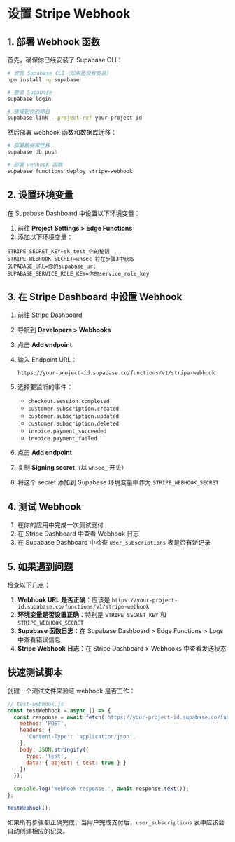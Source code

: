 # 设置 Stripe Webhook

## 1. 部署 Webhook 函数

首先，确保你已经安装了 Supabase CLI：

```bash
# 安装 Supabase CLI（如果还没有安装）
npm install -g supabase

# 登录 Supabase
supabase login

# 链接到你的项目
supabase link --project-ref your-project-id
```

然后部署 webhook 函数和数据库迁移：

```bash
# 部署数据库迁移
supabase db push

# 部署 webhook 函数
supabase functions deploy stripe-webhook
```

## 2. 设置环境变量

在 Supabase Dashboard 中设置以下环境变量：

1. 前往 **Project Settings > Edge Functions**
2. 添加以下环境变量：

```
STRIPE_SECRET_KEY=sk_test_你的秘钥
STRIPE_WEBHOOK_SECRET=whsec_将在步骤3中获取
SUPABASE_URL=你的supabase_url
SUPABASE_SERVICE_ROLE_KEY=你的service_role_key
```

## 3. 在 Stripe Dashboard 中设置 Webhook

1. 前往 [Stripe Dashboard](https://dashboard.stripe.com)
2. 导航到 **Developers > Webhooks**
3. 点击 **Add endpoint**
4. 输入 Endpoint URL：
   ```
   https://your-project-id.supabase.co/functions/v1/stripe-webhook
   ```
5. 选择要监听的事件：
   - `checkout.session.completed`
   - `customer.subscription.created`
   - `customer.subscription.updated`
   - `customer.subscription.deleted`
   - `invoice.payment_succeeded`
   - `invoice.payment_failed`

6. 点击 **Add endpoint**
7. 复制 **Signing secret**（以 `whsec_` 开头）
8. 将这个 secret 添加到 Supabase 环境变量中作为 `STRIPE_WEBHOOK_SECRET`

## 4. 测试 Webhook

1. 在你的应用中完成一次测试支付
2. 在 Stripe Dashboard 中查看 Webhook 日志
3. 在 Supabase Dashboard 中检查 `user_subscriptions` 表是否有新记录

## 5. 如果遇到问题

检查以下几点：

1. **Webhook URL 是否正确**：应该是 `https://your-project-id.supabase.co/functions/v1/stripe-webhook`
2. **环境变量是否设置正确**：特别是 `STRIPE_SECRET_KEY` 和 `STRIPE_WEBHOOK_SECRET`
3. **Supabase 函数日志**：在 Supabase Dashboard > Edge Functions > Logs 中查看错误信息
4. **Stripe Webhook 日志**：在 Stripe Dashboard > Webhooks 中查看发送状态

## 快速测试脚本

创建一个测试文件来验证 webhook 是否工作：

```javascript
// test-webhook.js
const testWebhook = async () => {
  const response = await fetch('https://your-project-id.supabase.co/functions/v1/stripe-webhook', {
    method: 'POST',
    headers: {
      'Content-Type': 'application/json',
    },
    body: JSON.stringify({
      type: 'test',
      data: { object: { test: true } }
    })
  });
  
  console.log('Webhook response:', await response.text());
};

testWebhook();
```

如果所有步骤都正确完成，当用户完成支付后，`user_subscriptions` 表中应该会自动创建相应的记录。

